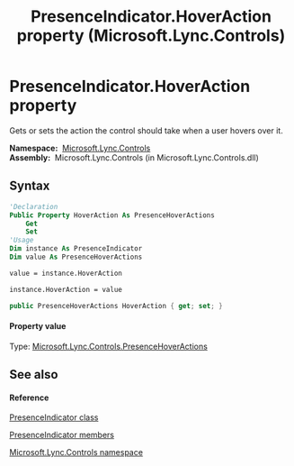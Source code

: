 ﻿---
title: PresenceIndicator.HoverAction property  (Microsoft.Lync.Controls)
TOCTitle: 'HoverAction property '
ms:assetid: P:Microsoft.Lync.Controls.PresenceIndicator.HoverAction_DI_3_UC_OCS14MrefLyncWPF
ms:mtpsurl: https://msdn.microsoft.com/en-us/library/microsoft.lync.controls.presenceindicator.hoveraction_di_3_uc_ocs14mreflyncwpf(v=office.15)
ms:contentKeyID: 48590534
ms.date: 07/28/2014
mtps_version: v=office.15
f1_keywords:
- Microsoft.Lync.Controls.PresenceIndicator.HoverAction
dev_langs:
- CSharp
- JScript
- VB
- other
---

# PresenceIndicator.HoverAction property

Gets or sets the action the control should take when a user hovers over it.

**Namespace:**  [Microsoft.Lync.Controls](microsoft-lync-controls-namespace_1.md)  
**Assembly:**  Microsoft.Lync.Controls (in Microsoft.Lync.Controls.dll)

## Syntax

``` vb
'Declaration
Public Property HoverAction As PresenceHoverActions
    Get
    Set
'Usage
Dim instance As PresenceIndicator
Dim value As PresenceHoverActions

value = instance.HoverAction

instance.HoverAction = value
```

``` csharp
public PresenceHoverActions HoverAction { get; set; }
```

#### Property value

Type: [Microsoft.Lync.Controls.PresenceHoverActions](presencehoveractions-enumeration-microsoft-lync-controls_1.md)  

## See also

#### Reference

[PresenceIndicator class](presenceindicator-class-microsoft-lync-controls_1.md)

[PresenceIndicator members](presenceindicator-members-microsoft-lync-controls_1.md)

[Microsoft.Lync.Controls namespace](microsoft-lync-controls-namespace_1.md)

